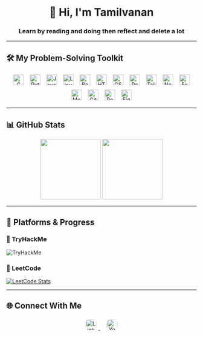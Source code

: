 <h1 align="center">👋 Hi, I'm Tamilvanan</h1>
<h3 align="center">Learn by reading and doing then reflect and delete a lot</h3>

---

## 🛠️ My Problem-Solving Toolkit

<p align="center">
  <!-- Languages -->
  <img src="https://cdn.jsdelivr.net/gh/devicons/devicon/icons/c/c-original.svg" height="28" style="margin:6px;" alt="C" />
  <img src="https://cdn.jsdelivr.net/gh/devicons/devicon/icons/python/python-original.svg" height="28" style="margin:6px;" alt="Python" />
  <img src="https://cdn.jsdelivr.net/gh/devicons/devicon/icons/javascript/javascript-original.svg" height="28" style="margin:6px;" alt="JavaScript" />

  <!-- OS & Shell -->
  <img src="https://cdn.jsdelivr.net/gh/devicons/devicon/icons/linux/linux-original.svg" height="28" style="margin:6px;" alt="Linux" />
  <img src="https://cdn.jsdelivr.net/gh/devicons/devicon/icons/bash/bash-original.svg" height="28" style="margin:6px;" alt="Bash" />

  <!-- Frontend -->
  <img src="https://cdn.jsdelivr.net/gh/devicons/devicon/icons/html5/html5-original.svg" height="28" style="margin:6px;" alt="HTML5" />
  <img src="https://cdn.jsdelivr.net/gh/devicons/devicon/icons/css3/css3-original.svg" height="28" style="margin:6px;" alt="CSS3" />
  <img src="https://cdn.jsdelivr.net/gh/devicons/devicon/icons/react/react-original.svg" height="28" style="margin:6px;" alt="React" />
  <img src="https://www.vectorlogo.zone/logos/tailwindcss/tailwindcss-icon.svg" height="28" style="margin:6px;" alt="TailwindCSS" />

  <!-- Backend & Tools -->
  <img src="https://cdn.jsdelivr.net/gh/devicons/devicon/icons/nodejs/nodejs-original.svg" height="28" style="margin:6px;" alt="Node.js" />
  <img src="https://cdn.jsdelivr.net/gh/devicons/devicon/icons/express/express-original.svg" height="28" style="margin:6px;" alt="Express.js" />
  <img src="https://cdn.jsdelivr.net/gh/devicons/devicon/icons/mongodb/mongodb-original.svg" height="28" style="margin:6px;" alt="MongoDB" />
  <img src="https://cdn.jsdelivr.net/gh/devicons/devicon/icons/git/git-original.svg" height="28" style="margin:6px;" alt="Git" />
  <img src="https://www.vectorlogo.zone/logos/getpostman/getpostman-icon.svg" height="28" style="margin:6px;" alt="Postman" />
  <img src="https://cdn.jsdelivr.net/gh/devicons/devicon/icons/figma/figma-original.svg" height="28" style="margin:6px;" alt="Figma" />
</p>

---

## 📊 GitHub Stats

<p align="center">
  <img src="https://github-readme-stats.vercel.app/api?username=tamilvanansambasivam&show_icons=true&theme=tokyonight&hide_border=true" height="160" />
  <img src="https://github-readme-stats.vercel.app/api/top-langs/?username=tamilvanansambasivam&layout=compact&theme=tokyonight&hide_border=true" height="160" />
</p>

---

## 🎯 Platforms & Progress

### 🔐 TryHackMe
![TryHackMe](https://tryhackme-badges.s3.amazonaws.com/tamilvanan.png)

### 🧮 LeetCode
[![LeetCode Stats](https://leetcard.jacoblin.cool/tamilvanansambasivam?ext=contest)](https://leetcode.com/u/tamilvanansambasivam/)

---

## 🌐 Connect With Me

<p align="center">
  <a href="https://linkedin.com/in/tamilvanansambasivam" target="_blank">
    <img src="https://cdn.jsdelivr.net/gh/devicons/devicon/icons/linkedin/linkedin-original.svg" height="28" style="margin:6px; border-radius: 8px;" alt="LinkedIn" />
  </a>
  &nbsp;&nbsp;
  <a href="https://www.youtube.com/@tmlvnn" target="_blank">
    <img src="https://cdn-icons-png.flaticon.com/512/1384/1384060.png" height="28" style="margin:6px; border-radius: 8px;" alt="YouTube" />
  </a>
</p>
